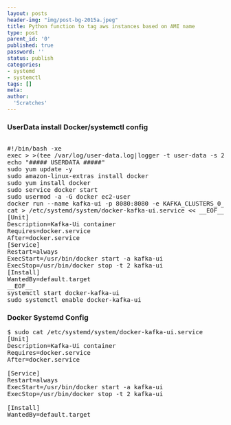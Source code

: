 ```yaml
---
layout: posts
header-img: "img/post-bg-2015a.jpeg"
title: Python function to tag aws instances based on AMI name
type: post
parent_id: '0'
published: true
password: ''
status: publish
categories:
- systemd
- systemctl
tags: []
meta:
author:
  'Scratches'
---
```

### UserData install Docker/systemctl config
<pre>

#!/bin/bash -xe
exec > >(tee /var/log/user-data.log|logger -t user-data -s 2>/dev/console) 2>&1
echo "##### USERDATA #####"
sudo yum update -y
sudo amazon-linux-extras install docker
sudo yum install docker
sudo service docker start
sudo usermod -a -G docker ec2-user
docker run --name kafka-ui -p 8080:8080 -e KAFKA_CLUSTERS_0_NAME=kafka-ui -e KAFKA_CLUSTERS_0_BOOTSTRAPSERVERS=dev-kafka1.expenterprise.com:9092,dev-kafka2.expenterprise.com:9092,dev-kafka3.expenterprise.com:9092 -e KAFKA_CLUSTERS_0_READONLY=true -d provectuslabs/kafka-ui:latest
cat > /etc/systemd/system/docker-kafka-ui.service << __EOF__
[Unit]
Description=Kafka-Ui container
Requires=docker.service
After=docker.service
[Service]
Restart=always
ExecStart=/usr/bin/docker start -a kafka-ui
ExecStop=/usr/bin/docker stop -t 2 kafka-ui
[Install]
WantedBy=default.target
__EOF__
systemctl start docker-kafka-ui
sudo systemctl enable docker-kafka-ui
</pre>

### Docker Systemd Config
<pre>
$ sudo cat /etc/systemd/system/docker-kafka-ui.service
[Unit]
Description=Kafka-Ui container
Requires=docker.service
After=docker.service

[Service]
Restart=always
ExecStart=/usr/bin/docker start -a kafka-ui
ExecStop=/usr/bin/docker stop -t 2 kafka-ui

[Install]
WantedBy=default.target
</pre>